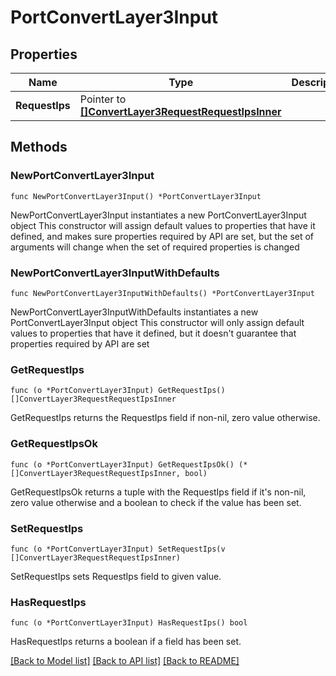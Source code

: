 # PortConvertLayer3Input

## Properties

Name | Type | Description | Notes
------------ | ------------- | ------------- | -------------
**RequestIps** | Pointer to [**[]ConvertLayer3RequestRequestIpsInner**](ConvertLayer3RequestRequestIpsInner.md) |  | [optional] 

## Methods

### NewPortConvertLayer3Input

`func NewPortConvertLayer3Input() *PortConvertLayer3Input`

NewPortConvertLayer3Input instantiates a new PortConvertLayer3Input object
This constructor will assign default values to properties that have it defined,
and makes sure properties required by API are set, but the set of arguments
will change when the set of required properties is changed

### NewPortConvertLayer3InputWithDefaults

`func NewPortConvertLayer3InputWithDefaults() *PortConvertLayer3Input`

NewPortConvertLayer3InputWithDefaults instantiates a new PortConvertLayer3Input object
This constructor will only assign default values to properties that have it defined,
but it doesn't guarantee that properties required by API are set

### GetRequestIps

`func (o *PortConvertLayer3Input) GetRequestIps() []ConvertLayer3RequestRequestIpsInner`

GetRequestIps returns the RequestIps field if non-nil, zero value otherwise.

### GetRequestIpsOk

`func (o *PortConvertLayer3Input) GetRequestIpsOk() (*[]ConvertLayer3RequestRequestIpsInner, bool)`

GetRequestIpsOk returns a tuple with the RequestIps field if it's non-nil, zero value otherwise
and a boolean to check if the value has been set.

### SetRequestIps

`func (o *PortConvertLayer3Input) SetRequestIps(v []ConvertLayer3RequestRequestIpsInner)`

SetRequestIps sets RequestIps field to given value.

### HasRequestIps

`func (o *PortConvertLayer3Input) HasRequestIps() bool`

HasRequestIps returns a boolean if a field has been set.


[[Back to Model list]](../README.md#documentation-for-models) [[Back to API list]](../README.md#documentation-for-api-endpoints) [[Back to README]](../README.md)


